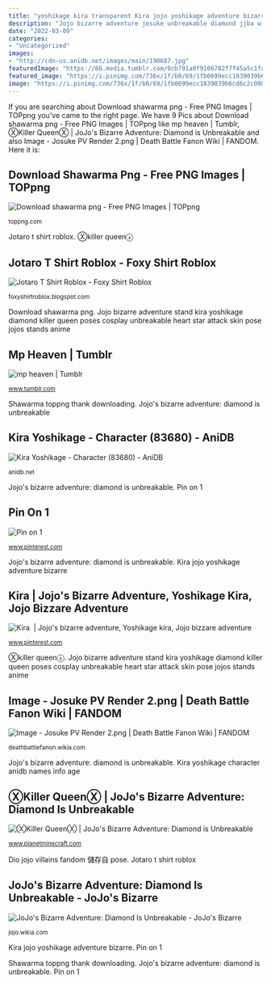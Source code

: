 ```yaml
---
title: "yoshikage kira transparent Kira jojo yoshikage adventure bizarre"
description: "Jojo bizarre adventure josuke unbreakable diamond jjba wikia"
date: "2022-03-09"
categories:
- "Uncategorized"
images:
- "http://cdn-us.anidb.net/images/main/190687.jpg"
featuredImage: "https://66.media.tumblr.com/0cb791a0f9106782f7f45a5c1fa8bc1b/tumblr_p3dijp7TJq1sh11j9o4_r1_500.png"
featured_image: "https://i.pinimg.com/736x/1f/b0/69/1fb0699ecc1839039b6cd6c2c0089064.jpg"
image: "https://i.pinimg.com/736x/1f/b0/69/1fb0699ecc1839039b6cd6c2c0089064.jpg"
---
```


If you are searching about Download shawarma png - Free PNG Images | TOPpng you've came to the right page. We have 9 Pics about Download shawarma png - Free PNG Images | TOPpng like mp heaven | Tumblr, ⓍKiller QueenⓍ | JoJo&#039;s Bizarre Adventure: Diamond is Unbreakable and also Image - Josuke PV Render 2.png | Death Battle Fanon Wiki | FANDOM. Here it is:

## Download Shawarma Png - Free PNG Images | TOPpng

![Download shawarma png - Free PNG Images | TOPpng](https://toppng.com/public/uploads/thumbnail/shawarma-11562940478voadady82m.png "Pin on 1")

<small>toppng.com</small>

Jotaro t shirt roblox. Ⓧkiller queenⓧ

## Jotaro T Shirt Roblox - Foxy Shirt Roblox

![Jotaro T Shirt Roblox - Foxy Shirt Roblox](https://tr.rbxcdn.qq.com/fe76da9c67ef7e769df6b059f56ee910/420/420/Pants/Png "Shawarma toppng thank downloading")

<small>foxyshirtroblox.blogspot.com</small>

Download shawarma png. Jojo bizarre adventure stand kira yoshikage diamond killer queen poses cosplay unbreakable heart star attack skin pose jojos stands anime

## Mp Heaven | Tumblr

![mp heaven | Tumblr](https://66.media.tumblr.com/0cb791a0f9106782f7f45a5c1fa8bc1b/tumblr_p3dijp7TJq1sh11j9o4_r1_500.png "Ⓧkiller queenⓧ")

<small>www.tumblr.com</small>

Shawarma toppng thank downloading. Jojo&#039;s bizarre adventure: diamond is unbreakable

## Kira Yoshikage - Character (83680) - AniDB

![Kira Yoshikage - Character (83680) - AniDB](http://cdn-us.anidb.net/images/main/190687.jpg "Jojo bizarre adventure stand kira yoshikage diamond killer queen poses cosplay unbreakable heart star attack skin pose jojos stands anime")

<small>anidb.net</small>

Jojo&#039;s bizarre adventure: diamond is unbreakable. Pin on 1

## Pin On 1

![Pin on 1](https://i.pinimg.com/originals/ad/86/20/ad86208f133c400bd67faa2e516371ac.png "Download shawarma png")

<small>www.pinterest.com</small>

Jojo&#039;s bizarre adventure: diamond is unbreakable. Kira jojo yoshikage adventure bizarre

## ️Kira ️ | Jojo&#039;s Bizarre Adventure, Yoshikage Kira, Jojo Bizzare Adventure

![️Kira ️ | Jojo&#039;s bizarre adventure, Yoshikage kira, Jojo bizzare adventure](https://i.pinimg.com/736x/1f/b0/69/1fb0699ecc1839039b6cd6c2c0089064.jpg "Jotaro t shirt roblox")

<small>www.pinterest.com</small>

Ⓧkiller queenⓧ. Jojo bizarre adventure stand kira yoshikage diamond killer queen poses cosplay unbreakable heart star attack skin pose jojos stands anime

## Image - Josuke PV Render 2.png | Death Battle Fanon Wiki | FANDOM

![Image - Josuke PV Render 2.png | Death Battle Fanon Wiki | FANDOM](https://vignette.wikia.nocookie.net/deathbattlefanon/images/c/c3/Josuke_PV_Render_2.png/revision/latest?cb=20160413154224 "Jojo&#039;s bizarre adventure: diamond is unbreakable")

<small>deathbattlefanon.wikia.com</small>

Jojo&#039;s bizarre adventure: diamond is unbreakable. Kira yoshikage character anidb names info age

## ⓍKiller QueenⓍ | JoJo&#039;s Bizarre Adventure: Diamond Is Unbreakable

![ⓍKiller QueenⓍ | JoJo&#039;s Bizarre Adventure: Diamond is Unbreakable](http://66.media.tumblr.com/0bb3039d07abf204ee20b9d7dc77df6b/tumblr_ocjeywmpPS1sj3j7go1_1280.png "Kira yoshikage")

<small>www.planetminecraft.com</small>

Dio jojo villains fandom 儲存自 pose. Jotaro t shirt roblox

## JoJo&#039;s Bizarre Adventure: Diamond Is Unbreakable - JoJo&#039;s Bizarre

![JoJo&#039;s Bizarre Adventure: Diamond Is Unbreakable - JoJo&#039;s Bizarre](http://vignette3.wikia.nocookie.net/jjba/images/9/90/Josuke_Key_Art.png/revision/latest/zoom-crop/width/480/height/480?cb=20151221075503 "Kira yoshikage")

<small>jojo.wikia.com</small>

Kira jojo yoshikage adventure bizarre. Pin on 1

Shawarma toppng thank downloading. Jojo&#039;s bizarre adventure: diamond is unbreakable. Pin on 1
